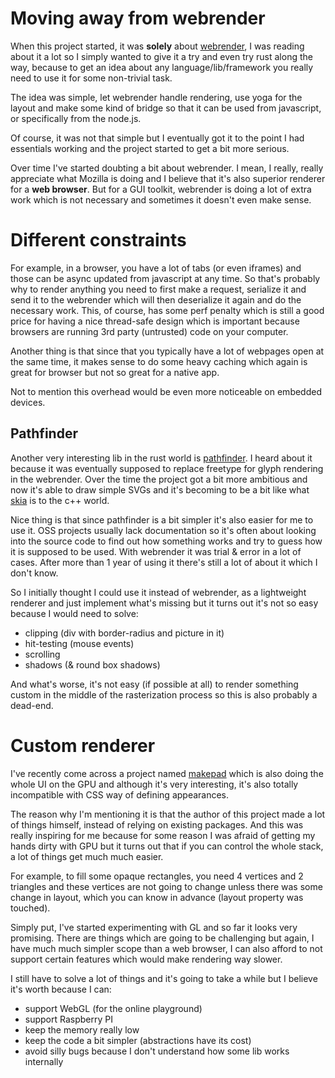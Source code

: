 # Moving away from webrender

When this project started, it was **solely** about [webrender](https://github.com/servo/webrender),
I was reading about it a lot so I simply wanted to give it a try
and even try rust along the way, because to get an idea about any language/lib/framework you really need to use it for some non-trivial task.

The idea was simple, let webrender handle rendering, use yoga for the layout and make some kind of bridge so that it can be used from javascript, or specifically from the node.js.

Of course, it was not that simple but I eventually got it to the point I had essentials working and the project started to get a bit more serious.

Over time I've started doubting a bit about webrender. I mean, I really, really appreciate what Mozilla is doing and I believe that it's also superior renderer for a **web browser**. But for a GUI toolkit, webrender is doing a lot of extra work which is not necessary and sometimes it doesn't even make sense.

# Different constraints
For example, in a browser, you have a lot of tabs (or even iframes) and those can be async updated from javascript at any time. So that's probably why to render anything you need to first make a request, serialize it and send it to the webrender which will then deserialize it again and do the necessary work. This, of course, has some perf penalty which is still a good price for having a nice thread-safe design which is important because browsers are running 3rd party (untrusted) code on your computer.

Another thing is that since that you typically have a lot of webpages open at the same time, it makes sense to do some heavy caching which again is great for browser but not so great for a native app.

Not to mention this overhead would be even more noticeable on embedded devices.

## Pathfinder
Another very interesting lib in the rust world is [pathfinder](https://github.com/servo/pathfinder). I heard about it because it was eventually supposed to replace freetype for glyph rendering in the webrender. Over the time the project got a bit more ambitious and now it's able to draw simple SVGs and it's becoming to be a bit like what [skia](https://github.com/google/skia) is to the c++ world.

Nice thing is that since pathfinder is a bit simpler it's also easier for me to use it. OSS projects usually lack documentation so it's often about looking into the source code to find out how something works and try to guess how it is supposed to be used. With webrender it was trial & error in a lot of cases. After more than 1 year of using it there's still a lot of about it which I don't know.

So I initially thought I could use it instead of webrender, as a lightweight renderer and just implement what's missing but it turns out it's not so easy because I would need to solve:

- clipping (div with border-radius and picture in it)
- hit-testing (mouse events)
- scrolling
- shadows (& round box shadows)

And what's worse, it's not easy (if possible at all) to render something custom in the middle of the rasterization process so this is also probably a dead-end.

# Custom renderer
I've recently come across a project named [makepad](https://github.com/makepad/makepad) which is also doing the whole UI on the GPU and although it's very interesting, it's also totally incompatible with CSS way of defining appearances.

The reason why I'm mentioning it is that the author of this project made a lot of things himself, instead of relying on existing packages. And this was really inspiring for me because for some reason I was afraid of getting my hands dirty with GPU but it turns out that if you can control the whole stack, a lot of things get much much easier.

For example, to fill some opaque rectangles, you need 4 vertices and 2 triangles and these vertices are not going to change unless there was some change in layout, which you can know in advance (layout property was touched).

Simply put, I've started experimenting with GL and so far it looks very promising. There are things which are going to be challenging but again, I have much much simpler scope than a web browser, I can also afford to not support certain features which would make rendering way slower.

I still have to solve a lot of things and it's going to take a while but I believe it's worth because I can:

- support WebGL (for the online playground)
- support Raspberry PI
- keep the memory really low
- keep the code a bit simpler (abstractions have its cost)
- avoid silly bugs because I don't understand how some lib works internally
